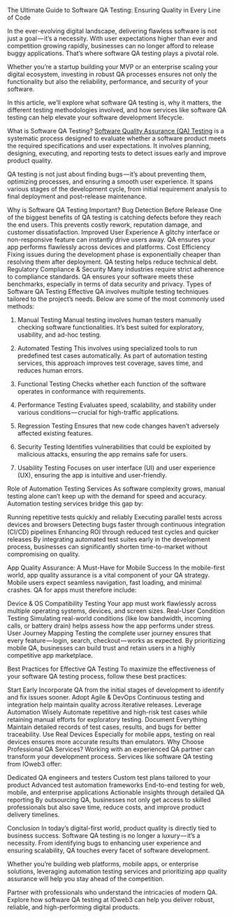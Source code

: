 The Ultimate Guide to Software QA Testing: Ensuring Quality in Every Line of Code

In the ever-evolving digital landscape, delivering flawless software is not just a goal — it’s a necessity. With user expectations higher than ever and competition growing rapidly, businesses can no longer afford to release buggy applications. That’s where software QA testing plays a pivotal role.

Whether you’re a startup building your MVP or an enterprise scaling your digital ecosystem, investing in robust QA processes ensures not only the functionality but also the reliability, performance, and security of your software.

In this article, we’ll explore what software QA testing is, why it matters, the different testing methodologies involved, and how services like software QA testing can help elevate your software development lifecycle.

What is Software QA Testing?
[Software Quality Assurance (QA) Testing](https://ioweb3.io/our-services/quality-assurance-services) is a systematic process designed to evaluate whether a software product meets the required specifications and user expectations. It involves planning, designing, executing, and reporting tests to detect issues early and improve product quality.

QA testing is not just about finding bugs — it’s about preventing them, optimizing processes, and ensuring a smooth user experience. It spans various stages of the development cycle, from initial requirement analysis to final deployment and post-release maintenance.

Why is Software QA Testing Important?
Bug Detection Before Release
 One of the biggest benefits of QA testing is catching defects before they reach the end users. This prevents costly rework, reputation damage, and customer dissatisfaction.
Improved User Experience
 A glitchy interface or non-responsive feature can instantly drive users away. QA ensures your app performs flawlessly across devices and platforms.
Cost Efficiency
 Fixing issues during the development phase is exponentially cheaper than resolving them after deployment. QA testing helps reduce technical debt.
Regulatory Compliance & Security
 Many industries require strict adherence to compliance standards. QA ensures your software meets these benchmarks, especially in terms of data security and privacy.
Types of Software QA Testing
Effective QA involves multiple testing techniques tailored to the project’s needs. Below are some of the most commonly used methods:

1. Manual Testing
Manual testing involves human testers manually checking software functionalities. It’s best suited for exploratory, usability, and ad-hoc testing.

2. Automated Testing
This involves using specialized tools to run predefined test cases automatically. As part of automation testing services, this approach improves test coverage, saves time, and reduces human errors.

3. Functional Testing
Checks whether each function of the software operates in conformance with requirements.

4. Performance Testing
Evaluates speed, scalability, and stability under various conditions — crucial for high-traffic applications.

5. Regression Testing
Ensures that new code changes haven’t adversely affected existing features.

6. Security Testing
Identifies vulnerabilities that could be exploited by malicious attacks, ensuring the app remains safe for users.

7. Usability Testing
Focuses on user interface (UI) and user experience (UX), ensuring the app is intuitive and user-friendly.

Role of Automation Testing Services
As software complexity grows, manual testing alone can’t keep up with the demand for speed and accuracy. Automation testing services bridge this gap by:

Running repetitive tests quickly and reliably
Executing parallel tests across devices and browsers
Detecting bugs faster through continuous integration (CI/CD) pipelines
Enhancing ROI through reduced test cycles and quicker releases
By integrating automated test suites early in the development process, businesses can significantly shorten time-to-market without compromising on quality.

App Quality Assurance: A Must-Have for Mobile Success
In the mobile-first world, app quality assurance is a vital component of your QA strategy. Mobile users expect seamless navigation, fast loading, and minimal crashes. QA for apps must therefore include:

Device & OS Compatibility Testing
 Your app must work flawlessly across multiple operating systems, devices, and screen sizes.
Real-User Condition Testing
 Simulating real-world conditions (like low bandwidth, incoming calls, or battery drain) helps assess how the app performs under stress.
User Journey Mapping
 Testing the complete user journey ensures that every feature — login, search, checkout — works as expected.
By prioritizing mobile QA, businesses can build trust and retain users in a highly competitive app marketplace.

Best Practices for Effective QA Testing
To maximize the effectiveness of your software QA testing process, follow these best practices:

Start Early
 Incorporate QA from the initial stages of development to identify and fix issues sooner.
Adopt Agile & DevOps
 Continuous testing and integration help maintain quality across iterative releases.
Leverage Automation Wisely
 Automate repetitive and high-risk test cases while retaining manual efforts for exploratory testing.
Document Everything
 Maintain detailed records of test cases, results, and bugs for better traceability.
Use Real Devices
 Especially for mobile apps, testing on real devices ensures more accurate results than emulators.
Why Choose Professional QA Services?
Working with an experienced QA partner can transform your development process. Services like software QA testing from IOweb3 offer:

Dedicated QA engineers and testers
Custom test plans tailored to your product
Advanced test automation frameworks
End-to-end testing for web, mobile, and enterprise applications
Actionable insights through detailed QA reporting
By outsourcing QA, businesses not only get access to skilled professionals but also save time, reduce costs, and improve product delivery timelines.

Conclusion
In today’s digital-first world, product quality is directly tied to business success. Software QA testing is no longer a luxury — it’s a necessity. From identifying bugs to enhancing user experience and ensuring scalability, QA touches every facet of software development.

Whether you’re building web platforms, mobile apps, or enterprise solutions, leveraging automation testing services and prioritizing app quality assurance will help you stay ahead of the competition.

Partner with professionals who understand the intricacies of modern QA. Explore how software QA testing at IOweb3 can help you deliver robust, reliable, and high-performing digital products.
